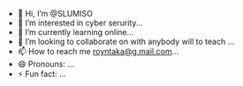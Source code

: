 - 👋 Hi, I’m @SLUMISO
- 👀 I’m interested in cyber serurity...
- 🌱 I’m currently learning online...
- 💞️ I’m looking to collaborate on with anybody will to teach ...
- 📫 How to reach me royntaka@g.mail.com...
- 😄 Pronouns: ...
- ⚡ Fun fact: ...

<!---
SLUMISO/SLUMISO is a ✨ special ✨ repository because its `README.md` (this file) appears on your GitHub profile.
You can click the Preview link to take a look at your changes.
--->
